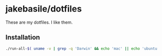 # jakebasile/dotfiles

These are my dotfiles. I like them.

## Installation

```bash
./run-all-$( uname -v | grep -q 'Darwin' && echo 'mac' || echo 'ubuntu')
```
